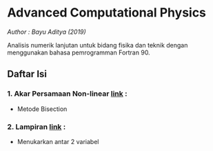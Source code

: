 # Advanced Computational Physics
*Author : Bayu Aditya (2019)*

Analisis numerik lanjutan untuk bidang fisika dan teknik dengan menggunakan bahasa pemrogramman Fortran 90. 

## Daftar Isi
### 1. Akar Persamaan Non-linear [link](https://github.com/bayu-aditya/Fortran90-Advanced-Computational-Physics/tree/master/Solving_Nonlinear_Equations) :
* Metode Bisection

### 2. Lampiran [link](https://github.com/bayu-aditya/Fortran90-Advanced-Computational-Physics/tree/master/Lampiran) :
* Menukarkan antar 2 variabel